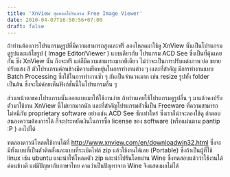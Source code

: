 ```yaml
---
title: 'XnView สุดยอดโปรแกรม Free Image Viewer'
date: 2010-04-07T16:50:56+07:00
draft: false
---
```

ถ้าท่านต้องการโปรแกรมดูรูปที่มีความสามารถสูงและฟรี  ลองโหลดมาใช้ดู
XnView นั้นเป็นโปรแกรมดูรูปและแก้ไขรูป ( Image Editor/Viewer ) แบบเดียวกับ โปรแกรม ACD See ซึ่งเป็นที่คุ้นเคยกัน  ซึ่ง XnView นั้น ถึงจะฟรี แต่ก็มีความสามารถมากทีเดียว ไม่ว่าจะเป็นการปรับแต่งภาพ ย่อ ขยาย ปรับแสง สี  ตัวโปรแกรมค่อนข้างมีความยืดหยุ่นในการทำงานต่าง ๆ เและที่สำคัญ มีการทำงานแบบ Batch Processing ซึ่งใช้ในการทำงานซ้ำ ๆ กันเป็นจำนวนมาก เช่น resize รูปทั้ง folder เป็นต้น ซึ่งจะไม่ค่อยเห็นฟังก์ชั่นนี้ในโปรแกรมอื่น ๆ  

ส่วนหน้าตาของโปรแกรมนั้นออกแบบมาให้ใช้งานง่าย ถ้าท่านเคยใช้โปรแกรมดูรูปอื่น ๆ มาแล้วคงปรับตัวมาใช้งาน XnView นี้ไม่ยากมากนัก และที่สำคัญโปรแกรมตัวนี้เป็น Freeware ที่ความสามารถไม่หนีกับ proprietary software อย่างเช่น ACD See ซักเท่าใหร่  ซึ่งเราก็น่าจะลองใช้ดู ถ้าตอบสนองความต้องการได้ ก็จะประหยัดเงินในการซื้อ license ของ software (หรือแผ่นตาม pantip :P ) ลงไปได้

ทดลองดาวน์โหลดใช้งานได้ที่
http://www.xnview.com/en/downloadwin32.html ซึ่งจะมีทั้งแบบที่เป็นตัวติดตั้งและแบบที่ระเบิดไฟล์ zip แล้วใช้งานได้เลย (Portable)
ซึ่งถ้าเป็นผู้ที่ใช้ linux เช่น ubuntu แนะนำให้โหลดตัว zip และนำไปรันโดยผ่าน Wine ซึ่งทดสอบแล้วว่าใช้งานได้ค่อนข้างดี แต่มีปัญหากับภาษาไทย คาดว่าเป็นปัญหาจาก Wine จึงแสดงผลไม่ได้